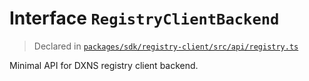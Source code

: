 # Interface `RegistryClientBackend`
> Declared in [`packages/sdk/registry-client/src/api/registry.ts`](.)

Minimal API for DXNS registry client backend.
